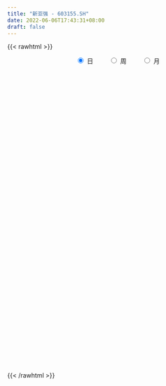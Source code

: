 ```yaml
---
title: "新亚强 - 603155.SH"
date: 2022-06-06T17:43:31+08:00
draft: false
---
```

{{< rawhtml >}}
    <div style="text-align: center">
        <label style="padding: 1rem;"><input style="margin-right: .5rem" type="radio" name="period" value="D" checked onclick="period_change(this)">日</label>
        <label style="padding: 1rem;"><input style="margin-right: .5rem" type="radio" name="period" value="W" onclick="period_change(this)">周</label>
        <label style="padding: 1rem;"><input style="margin-right: .5rem" type="radio" name="period" value="M" onclick="period_change(this)">月</label>
    </div>
    <div id="chart" style="height: 700px;"></div> 
    <script type="text/javascript">
        const D_v = [2414.57,8352.86,31659.0,10694.0,133018.47,114106.49,79923.7,61634.74,52717.98,38882.07,50393.34,85886.61,69525.18,61823.16,85232.0,49557.25,38184.19,37395.96,28034.02,25984.31,18025.62,13887.22,24517.05,77130.79,76367.23,40359.16,29489.84,36911.74,24663.88,22888.66,34812.54,33581.29,20631.08,43299.77,34887.18,43182.55,42219.74,54684.02,52081.02,62813.73,39204.67,32555.64,55816.48,50412.89,92476.45,65145.58,51454.07,39591.82,40598.92,44161.35,68801.12,50462.66,38496.68,38474.87,36263.2,27088.98,29792.45,18061.71,19647.12,27623.89,19698.21,13128.52,12598.98,27465.77,17713.25,16117.83,12436.55,15502.01,9098.97,24014.18,13268.0,12500.66,16452.62,13990.66,14350.7,13849.0,15924.44,9116.37,16024.1,12142.0,19321.45,11811.67,15769.85,13102.81,10718.2,18884.56,10010.57,9820.61,9720.39,15295.97,15094.24,13867.92,9808.91,18852.07,12024.7,11437.75,12092.07,35636.89,49380.89,26080.84,20647.04,15007.51,11797.5,17050.08,18762.84,17796.77,14814.87,8721.31,16662.2,12656.37,14098.57,15242.48,21306.94,12920.99,18774.4,14607.0,11294.61,25875.78,18686.18,14224.86,20780.02,8665.0,9684.06,15723.36,6510.0,3903.0,8221.0,5332.72,5250.0,4816.3,52265.0,31526.54,17788.7,14230.0,16488.83,6894.0,9428.6,10684.3,4785.0,6130.5,12559.0,14220.58,6157.67,19997.85,9918.87,8474.07,11103.81,7163.31,9566.19,5836.0,6640.5,12992.51,9505.0,7773.44,25866.27,22606.89,32978.96,15987.1,12529.57,13500.7,13685.7,21392.93,18469.73,31142.41,19575.92,31539.27,24807.04,26865.28,19617.57,10130.45,11868.92,14065.1,7289.5,20668.22,74382.1,55000.45,48942.96,24554.6,28585.27,29424.94,26892.22,22582.79,51660.07,47087.29,19297.48,10402.19,12717.86,19392.07,10035.0,13028.7,16957.02,26793.78,20415.16,12808.55,19722.9,16873.52,11971.2,21076.79,30362.55,32525.14,18318.7,19460.18,28136.96,45736.61,38641.79,23103.78,24791.98,28813.86,19940.0,19415.0,26526.94,20658.98,16626.88,11978.0,19375.2,28986.0,23708.9,19214.51,31867.78,29522.36,23352.94,31364.19,48097.69,34755.78,20349.97,21311.2,18289.13,19908.46,27226.16,26946.61,19299.86,29065.93,29885.52,26493.73,27004.55,27544.02,19777.29,28287.0,26610.69,39153.1,38216.32,23354.7,27940.4,50119.56,49403.5,28529.5,31058.38,24081.2,23692.28,16804.77,22447.29,25600.76,19813.7,48092.78,34105.93,30925.23,77827.83,71559.18,71357.74,125331.82,88292.46,30461.88,84198.58,66974.22,71685.0,53478.38,43881.29,56366.77,52014.95,34846.92,30462.19,46003.79,55020.01,66048.49,44531.4,42727.72,38928.72,32022.22,48712.39,33856.0,45829.0,43274.0,24608.7,34300.0,43897.0,26258.92,30771.57,21046.7,20997.7,48993.87,38004.87,25997.0,15200.4,21021.0,26449.4,24959.0,31643.04,20065.87,18206.21,13510.0,18885.87,30116.0,13589.87,15754.99,21031.98,17795.13,17656.21,12651.4,10612.0,9909.0,17447.87,10296.0,8582.99,10721.7,18545.0,11821.0,11157.0,7131.49,8630.0,12220.0,6982.07,4954.0,9434.0,11448.98,6845.87,7936.0,8662.0,11793.0,6665.87,28953.36,22261.55,10834.7,12630.52,8380.0,7707.99,18949.34,10080.19,7368.17,7231.0,5947.97,9108.87,8468.34,6454.01,16390.46,19760.97,11155.17,10254.15,8586.98,11946.68,12940.0,8371.98,6694.0,6139.0,5316.51,6134.0,8742.0,14031.0,13461.87,10162.0,9948.5,10670.4,7629.0,7663.0,7676.0,7903.57,8494.4,8359.0,6648.0,5500.0,4746.0,6568.0,8717.0,7061.97,5239.4,4128.0,4007.0,3527.5,2833.0,3784.0,15916.5,13559.34,8390.27,18575.47,26128.3,21327.0,16196.0,9876.0,11795.0,12353.0,7595.97,7317.0,6901.0,7425.0,9060.7,7517.0,9684.0,11874.0,17588.66,14605.0,13931.46,21464.46,34133.0,41540.54,21415.0,35484.27,23414.06,44624.52,28664.87,21006.0,13572.0,10911.87,17210.0,10364.0,11475.16,12904.83,15489.0,16939.1,10953.0,18681.02,17694.11,11800.79,11991.26,16691.11,20030.39]
const D_histogram = [0.0,0.2929230769,0.1388574184,-0.2557033958,-0.6323167813,-1.0766909246,-1.429935523,-1.6385529165,-1.625063793,-1.5344598978,-1.3221075523,-0.9847664264,-0.7236467588,-0.4629897844,-0.1329068528,0.0003285294,0.093819596,0.1017635382,0.0905395408,0.0734270626,0.104407639,0.1311229827,0.2396194889,0.5360927031,0.7166425396,0.8517263529,0.8452675784,0.7351029865,0.6680599508,0.6274838276,0.6507804518,0.5958967973,0.478213942,0.4947275802,0.4274337982,0.4537543357,0.499322306,0.3370855092,0.0663770311,0.0722958022,0.0603093108,0.1090668256,0.2033037981,0.4967797374,0.6044186159,0.7174699056,0.7823178074,0.7237018887,0.6529421833,0.6699659302,0.7319331239,0.5771989371,0.4127754232,0.2397465541,0.1368565904,-0.0612178482,-0.1667539409,-0.2562395967,-0.3463445576,-0.4594046188,-0.5301008432,-0.5482701863,-0.5613089142,-0.4594026419,-0.4499284302,-0.4870110164,-0.5240553323,-0.5579393089,-0.5070224555,-0.3451171964,-0.308333059,-0.237602507,-0.1493994448,-0.1062204982,-0.166673522,-0.2317344064,-0.300850053,-0.2660900293,-0.3078373131,-0.3442318556,-0.3892570301,-0.3611393848,-0.2833608641,-0.1963944333,-0.1773417533,-0.2014506719,-0.1736700949,-0.1622899097,-0.0829201223,-0.0874373878,-0.0745360892,0.0081268307,0.0848525924,0.1587469841,0.2566255473,0.2929834601,0.3009712435,0.519816062,0.7043644423,0.6659601213,0.524684795,0.3819396596,0.3169996545,0.31563351,0.2232784184,0.0737584908,-0.0911577445,-0.1203013382,-0.055523381,0.0189048482,0.0788443496,0.1927511376,0.292591593,0.3068772596,0.2801304145,0.230343356,0.13948211,0.2532360777,0.2908637923,0.3074977272,0.2953604537,0.2479222448,0.1177385072,-0.1005102627,-0.2563491225,-0.31071022,-0.2947182688,-0.2986146555,-0.2904792733,-0.2490399549,-0.0734592849,-0.0627926307,-0.0116790129,-0.0533768349,-0.1528540739,-0.2038492824,-0.2181281434,-0.1832593406,-0.1719645903,-0.1743693935,-0.2122789201,-0.1538228647,-0.1155380488,-0.013782244,0.0548064286,0.1193077911,0.130369041,0.1542831484,0.1827333886,0.1463867001,0.1265196282,0.1694270693,0.1769309614,0.1703824398,0.2456021686,0.3471480806,0.2255076595,0.1727811539,0.122860928,0.106392625,-0.0071887101,0.006850412,0.0337576264,0.1597784631,0.1865126639,0.2787392312,0.2757189621,0.2986835755,0.2626600932,0.1877628871,0.0696624874,-0.0911825995,-0.1974275028,-0.1555787062,0.0704269539,0.3079530248,0.4304182648,0.5697294367,0.7863027052,0.8690402785,0.9036939301,0.8437064275,0.4365273322,0.172233488,-0.0158439027,-0.1992235189,-0.3140701603,-0.496649882,-0.6037666149,-0.7216872829,-0.7485702748,-0.6450777907,-0.566569907,-0.518033252,-0.4296570476,-0.4788697196,-0.4147289554,-0.2608977381,-0.0512997871,0.1153725768,0.15998597,0.2504744379,0.5820203106,0.7466447267,0.9718129449,1.0492406812,1.0550588196,0.9303207974,0.7626328255,0.5482735244,0.2718911462,0.0604855369,-0.0794660442,-0.2181681433,-0.2621650027,-0.1666791642,-0.2940805124,-0.3387688461,-0.2863798475,-0.494326577,-0.310330797,-0.1538162294,-0.2323406414,-0.4203518163,-0.5053527371,-0.5425173187,-0.5260926217,-0.4572340188,-0.2840499225,-0.0532696406,0.0848480183,0.3871963884,0.4917606825,0.2743025029,0.1938039937,-0.003841932,-0.079472681,-0.0840535077,-0.0047411351,0.2985055655,0.3426269338,0.3035645192,0.2041473028,0.3843537404,0.1844972789,0.0194098296,-0.23078513,-0.4204884569,-0.4726673075,-0.4635538233,-0.5686070953,-0.6465174057,-0.5678402085,-0.3434312066,-0.2620232977,-0.414314897,-0.1808522923,0.3278778187,1.0174623888,1.6836556625,1.6084729648,1.8844750807,2.0338066553,2.1959408925,2.2555924036,1.775596446,0.8757287089,0.0131407207,-0.4764824493,-0.8695970373,-1.0902874825,-1.0210114162,-0.7974596745,-0.4590325359,-0.4705405712,-0.2325601676,-0.2700707461,-0.2696262387,-0.7279007029,-1.0012851473,-1.1351507704,-1.380009588,-1.4212703796,-1.3799335056,-1.5436711766,-1.4894393028,-1.301865592,-1.1786185468,-1.0292652829,-0.6412035282,-0.425539225,-0.4080379735,-0.294557987,-0.1804428542,-0.0076827983,0.1800323696,0.3496396732,0.4528987824,0.4053804288,0.3529931053,0.3269372886,0.3926729497,0.406939809,0.2430437097,0.0048724036,-0.2348319264,-0.4451654305,-0.5363426651,-0.5206677216,-0.5059398027,-0.3676181152,-0.2635425688,-0.2266302902,-0.2281276999,-0.315642423,-0.4804820009,-0.5047233857,-0.4518211163,-0.4135750888,-0.4793895743,-0.4118787455,-0.3163711277,-0.2248320277,-0.0602944311,0.040039214,0.0973328597,0.051672462,0.1620146962,0.1929514323,0.4464727647,0.6280016198,0.7055963518,0.6166448523,0.5841925573,0.5970952286,0.6848896585,0.6373247084,0.484261957,0.3702745012,0.3139899361,0.2239933482,0.2147149869,0.143707166,0.2403434963,0.4141061229,0.4870347551,0.4975730926,0.4953996674,0.4663746283,0.2505849338,0.1422648638,0.0907043233,0.0402014663,-0.0077208157,-0.0763847698,-0.2423440038,-0.1454127435,-0.2011632389,-0.2024500492,-0.1333333038,-0.0112829379,0.058438927,-0.0073432073,-0.1635259512,-0.3301575579,-0.5461811938,-0.7691064437,-0.8023144439,-0.7813267926,-0.8482196769,-1.0024069003,-0.9354596057,-0.8302042444,-0.6350023319,-0.4841066077,-0.3231156057,-0.1966852327,-0.0802272503,0.0400125812,0.3144962412,0.3508247614,0.3915315285,0.5340644626,0.7764033772,0.9934350467,0.9965301787,0.9013910861,0.6155110164,0.4240490935,0.1719252115,0.0662740027,-0.1636309066,-0.2075490896,-0.159560681,-0.2214067112,-0.408336742,-0.5710397021,-0.7068124007,-1.0448063953,-1.0274093657,-0.6677677564,-0.2960161297,0.000056827,0.0787363499,0.3129678735,0.370690012,0.5417377799,0.4685660871,0.2865716734,0.1786354968,0.0859925666,0.0860913743,0.1058269091,0.1570162461,0.2657222205,0.1999578031,0.16248573,-0.9207760487,-1.5150950858,-1.8155709619,-1.9087912587,-1.847554251,-1.629155165,-1.3321109561]
const D_fast = [0.0,0.3661538462,0.2468025422,-0.2116841209,-0.7463767018,-1.4599235762,-2.1706520553,-2.7889076779,-3.1816845027,-3.4746955819,-3.5928701246,-3.5017206052,-3.4215126274,-3.2766030991,-2.9797468807,-2.8464293662,-2.7294834005,-2.6960985738,-2.684687686,-2.6834433985,-2.6263609123,-2.566864823,-2.3984634445,-1.9679670546,-1.6082565832,-1.2602411816,-1.0553830615,-0.9817719069,-0.8817999549,-0.7655051212,-0.579513384,-0.4854228391,-0.4835522089,-0.3433566757,-0.3037920082,-0.1640328867,0.0063656601,-0.0715997594,-0.3257139798,-0.3017212581,-0.2986304218,-0.2226062006,-0.0775432786,0.3401275951,0.5988711276,0.8912898937,1.1517172473,1.2740268007,1.3665026411,1.5510178706,1.7959683454,1.7855338928,1.7243042347,1.6112120041,1.5425361881,1.3291572873,1.1819327094,1.0283871545,0.8516960542,0.6237848382,0.4205634031,0.2653265134,0.1119605569,0.0990161687,-0.0039917271,-0.1628270674,-0.3308852164,-0.5042540202,-0.5800927807,-0.5044668207,-0.544765948,-0.5334360228,-0.4825828218,-0.4659589997,-0.5680804041,-0.6910748901,-0.8354030499,-0.8671655335,-0.9858721456,-1.108324652,-1.2506640841,-1.3128312849,-1.3058929803,-1.2680251578,-1.2933079162,-1.3677795027,-1.3834164494,-1.4126087416,-1.3539689848,-1.3803455972,-1.386078321,-1.3013836934,-1.2034447836,-1.0898636459,-0.9278286959,-0.818224918,-0.7349943237,-0.3861954898,-0.0255559989,0.1025297105,0.0924255829,0.0451653624,0.0594752709,0.1370175039,0.1004820169,-0.030598288,-0.2183039594,-0.2775228877,-0.2266257758,-0.1474713345,-0.0678207457,0.0942738267,0.2672621803,0.3582671618,0.4015529204,0.4093517009,0.3533609824,0.5304239696,0.6407676322,0.7342759989,0.7959788389,0.8105211911,0.7097720803,0.4663957447,0.2464696043,0.1144309519,0.0567433358,-0.0218067148,-0.0862911508,-0.1071118212,0.0501040276,0.0450725241,0.0932663887,0.038224358,-0.0994663995,-0.2014239287,-0.2702348255,-0.2811808578,-0.3128772551,-0.3588744067,-0.4498536634,-0.4298533241,-0.4204530204,-0.3221427766,-0.2398524969,-0.1455241866,-0.1018706765,-0.0393857819,0.0347478054,0.034997792,0.0467606271,0.1320248355,0.1837614679,0.2198085564,0.3564288273,0.5447617595,0.4794982532,0.4699670361,0.4507620421,0.4608918954,0.3455133828,0.3612651079,0.3966117288,0.5625771814,0.6359395482,0.7978509233,0.8637603947,0.961395902,0.991037443,0.9630809587,0.8623961809,0.678755444,0.5231536651,0.5261077851,0.7697201836,1.0842345108,1.3143043169,1.596047848,2.0091967929,2.3091944358,2.5697715699,2.7207106742,2.422663412,2.2014279398,2.0093895733,1.7762040774,1.582839896,1.2760977038,1.0180393172,0.7196968284,0.5056712679,0.4478943043,0.3847597112,0.3037880531,0.2847499957,0.1158198938,0.0762784191,0.164885202,0.3616582062,0.5571737143,0.6417835999,0.7948906773,1.2719416276,1.6232272254,2.0913486798,2.4310865865,2.7006694298,2.8085116069,2.8314818414,2.7541909215,2.5457813298,2.3494971047,2.1896790126,1.9964348776,1.8868967675,1.940712815,1.7397913386,1.6104107935,1.5912048302,1.2596764564,1.3660895373,1.4841500475,1.3475404751,1.0544413461,0.8431022411,0.6703083298,0.5552098714,0.5097599695,0.6119315852,0.8293944569,0.9887241204,1.3878715876,1.6153760524,1.4664934985,1.4344459877,1.2358395791,1.1403406597,1.1147464561,1.192873545,1.5707466369,1.7005247387,1.7373534539,1.6889730632,1.9652679358,1.8115357941,1.6513008021,1.34340956,1.0485841189,0.8782384415,0.7714634698,0.524258424,0.2847187621,0.2214359073,0.3599871075,0.375889192,0.1200188685,0.3082684,0.8989679657,1.842918133,2.9300253224,3.2569608659,4.004081752,4.6618649903,5.3729844507,5.9965340627,5.9604372166,5.2795016567,4.4201988487,3.8114550664,3.2009412191,2.7076789032,2.5217021155,2.5458889386,2.7695579432,2.6404147651,2.8202551268,2.7152268617,2.6482648095,2.0080151696,1.4843094384,1.0666561226,0.476794908,0.0802165215,-0.2234299809,-0.773085446,-1.0912133979,-1.2291060851,-1.4005136766,-1.5084767334,-1.2807158608,-1.1714363639,-1.2559446057,-1.216104116,-1.1470996967,-0.9762603404,-0.7435370801,-0.4865198582,-0.2700360534,-0.2162092998,-0.180348347,-0.1246698416,0.0392340569,0.1552358685,0.0521006967,-0.1848525085,-0.4832648202,-0.8048896818,-1.0301525827,-1.1446445697,-1.2564016014,-1.2099844428,-1.1717945385,-1.1915398324,-1.2500691672,-1.4164944959,-1.7014545741,-1.8518768054,-1.911929815,-1.9770775598,-2.1627394388,-2.1981982964,-2.1817834606,-2.1464523674,-1.9969883786,-1.88664493,-1.8050180694,-1.8377603517,-1.6869144434,-1.6077398492,-1.2426003256,-0.9040710655,-0.6500772456,-0.5848675321,-0.4712716877,-0.3090952093,-0.0500783648,0.0616878622,0.0296906001,0.0082717696,0.0304846886,-0.0035135623,0.0408868231,0.0058057937,0.1625279981,0.4398171554,0.6345044763,0.769436087,0.8911125787,0.9786811967,0.8255377356,0.7527838816,0.7238994218,0.6834469315,0.6335944455,0.545834299,0.319289064,0.3798671384,0.2738258333,0.2219265107,0.2577099302,0.3769395616,0.4612711582,0.3936532221,0.1965889904,-0.0525820058,-0.4051509401,-0.8203528009,-1.0541394122,-1.228483459,-1.5074312625,-1.912220211,-2.0791378179,-2.1814335176,-2.1449821881,-2.1151131159,-2.0349010152,-1.9576419504,-1.8612407806,-1.7309978038,-1.3778900835,-1.253855373,-1.1152657237,-0.839216674,-0.4027769151,0.0626135161,0.3148411928,0.4450498717,0.3130475561,0.2275979065,0.0184553274,-0.0706273807,-0.3414400167,-0.437245472,-0.4291472336,-0.5463449416,-0.835359158,-1.1408220436,-1.4532978424,-2.0524934359,-2.2919487477,-2.0992490775,-1.8015014832,-1.5054143197,-1.4070507094,-1.0945772174,-0.9441825759,-0.6377003631,-0.593730534,-0.7040820294,-0.7673593318,-0.8385041204,-0.8168824691,-0.770690207,-0.6802468085,-0.505110279,-0.5208852456,-0.5177358862,-1.8311916771,-2.8042844856,-3.5586531022,-4.1290712137,-4.5297227687,-4.718612474,-4.754596004]
const D_slow = [0.0,0.0732307692,0.1079451238,0.0440192749,-0.1140599205,-0.3832326516,-0.7407165324,-1.1503547615,-1.5566207097,-1.9402356842,-2.2707625722,-2.5169541788,-2.6978658685,-2.8136133147,-2.8468400279,-2.8467578955,-2.8233029965,-2.797862112,-2.7752272268,-2.7568704611,-2.7307685514,-2.6979878057,-2.6380829335,-2.5040597577,-2.3248991228,-2.1119675346,-1.90065064,-1.7168748933,-1.5498599056,-1.3929889488,-1.2302938358,-1.0813196365,-0.961766151,-0.8380842559,-0.7312258064,-0.6177872224,-0.4929566459,-0.4086852686,-0.3920910109,-0.3740170603,-0.3589397326,-0.3316730262,-0.2808470767,-0.1566521423,-0.0055474884,0.1738199881,0.3693994399,0.5503249121,0.7135604579,0.8810519404,1.0640352214,1.2083349557,1.3115288115,1.37146545,1.4056795976,1.3903751356,1.3486866503,1.2846267512,1.1980406118,1.0831894571,0.9506642463,0.8135966997,0.6732694711,0.5584188106,0.4459367031,0.324183949,0.1931701159,0.0536852887,-0.0730703252,-0.1593496243,-0.236432889,-0.2958335158,-0.333183377,-0.3597385015,-0.4014068821,-0.4593404837,-0.5345529969,-0.6010755042,-0.6780348325,-0.7640927964,-0.8614070539,-0.9516919001,-1.0225321161,-1.0716307245,-1.1159661628,-1.1663288308,-1.2097463545,-1.2503188319,-1.2710488625,-1.2929082095,-1.3115422318,-1.3095105241,-1.288297376,-1.24861063,-1.1844542432,-1.1112083781,-1.0359655673,-0.9060115518,-0.7299204412,-0.5634304109,-0.4322592121,-0.3367742972,-0.2575243836,-0.1786160061,-0.1227964015,-0.1043567788,-0.1271462149,-0.1572215495,-0.1711023947,-0.1663761827,-0.1466650953,-0.0984773109,-0.0253294126,0.0513899023,0.1214225059,0.1790083449,0.2138788724,0.2771878918,0.3499038399,0.4267782717,0.5006183851,0.5625989463,0.5920335731,0.5669060074,0.5028187268,0.4251411718,0.3514616046,0.2768079407,0.2041881224,0.1419281337,0.1235633125,0.1078651548,0.1049454016,0.0916011929,0.0533876744,0.0024253538,-0.0521066821,-0.0979215172,-0.1409126648,-0.1845050132,-0.2375747432,-0.2760304594,-0.3049149716,-0.3083605326,-0.2946589255,-0.2648319777,-0.2322397174,-0.1936689303,-0.1479855832,-0.1113889082,-0.0797590011,-0.0374022338,0.0068305066,0.0494261165,0.1108266587,0.1976136788,0.2539905937,0.2971858822,0.3279011142,0.3544992704,0.3527020929,0.3544146959,0.3628541025,0.4027987183,0.4494268843,0.5191116921,0.5880414326,0.6627123265,0.7283773498,0.7753180716,0.7927336934,0.7699380435,0.7205811678,0.6816864913,0.6992932298,0.776281486,0.8838860522,1.0263184113,1.2228940876,1.4401541573,1.6660776398,1.8770042467,1.9861360797,2.0291944517,2.0252334761,1.9754275963,1.8969100563,1.7727475858,1.6218059321,1.4413841113,1.2542415426,1.092972095,0.9513296182,0.8218213052,0.7144070433,0.5946896134,0.4910073745,0.42578294,0.4129579932,0.4418011375,0.4817976299,0.5444162394,0.6899213171,0.8765824987,1.119535735,1.3818459053,1.6456106102,1.8781908095,2.0688490159,2.205917397,2.2738901836,2.2890115678,2.2691450568,2.2146030209,2.1490617702,2.1073919792,2.0338718511,1.9491796396,1.8775846777,1.7540030334,1.6764203342,1.6379662769,1.5798811165,1.4747931624,1.3484549782,1.2128256485,1.0813024931,0.9669939884,0.8959815077,0.8826640976,0.9038761021,1.0006751992,1.1236153699,1.1921909956,1.240641994,1.239681511,1.2198133408,1.1987999638,1.1976146801,1.2722410714,1.3578978049,1.4337889347,1.4848257604,1.5809141955,1.6270385152,1.6318909726,1.5741946901,1.4690725758,1.350905749,1.2350172931,1.0928655193,0.9312361679,0.7892761158,0.7034183141,0.6379124897,0.5343337654,0.4891206924,0.571090147,0.8254557442,1.2463696599,1.6484879011,2.1196066713,2.6280583351,3.1770435582,3.7409416591,4.1848407706,4.4037729478,4.407058128,4.2879375157,4.0705382564,3.7979663857,3.5427135317,3.3433486131,3.2285904791,3.1109553363,3.0528152944,2.9852976079,2.9178910482,2.7359158725,2.4855945856,2.201806893,1.856804496,1.5014869011,1.1565035247,0.7705857306,0.3982259049,0.0727595069,-0.2218951298,-0.4792114505,-0.6395123326,-0.7458971388,-0.8479066322,-0.921546129,-0.9666568425,-0.9685775421,-0.9235694497,-0.8361595314,-0.7229348358,-0.6215897286,-0.5333414523,-0.4516071301,-0.3534388927,-0.2517039405,-0.1909430131,-0.1897249121,-0.2484328938,-0.3597242514,-0.4938099176,-0.623976848,-0.7504617987,-0.8423663275,-0.9082519697,-0.9649095423,-1.0219414672,-1.100852073,-1.2209725732,-1.3471534196,-1.4601086987,-1.5635024709,-1.6833498645,-1.7863195509,-1.8654123328,-1.9216203397,-1.9366939475,-1.926684144,-1.9023509291,-1.8894328136,-1.8489291396,-1.8006912815,-1.6890730903,-1.5320726854,-1.3556735974,-1.2015123844,-1.055464245,-0.9061904379,-0.7349680233,-0.5756368462,-0.4545713569,-0.3620027316,-0.2835052476,-0.2275069105,-0.1738281638,-0.1379013723,-0.0778154982,0.0257110325,0.1474697213,0.2718629944,0.3957129113,0.5123065684,0.5749528018,0.6105190178,0.6331950986,0.6432454651,0.6413152612,0.6222190688,0.5616330678,0.5252798819,0.4749890722,0.4243765599,0.391043234,0.3882224995,0.4028322312,0.4009964294,0.3601149416,0.2775755521,0.1410302537,-0.0512463572,-0.2518249682,-0.4471566664,-0.6592115856,-0.9098133107,-1.1436782121,-1.3512292732,-1.5099798562,-1.6310065081,-1.7117854095,-1.7609567177,-1.7810135303,-1.771010385,-1.6923863247,-1.6046801344,-1.5067972522,-1.3732811366,-1.1791802923,-0.9308215306,-0.6816889859,-0.4563412144,-0.3024634603,-0.1964511869,-0.1534698841,-0.1369013834,-0.17780911,-0.2296963824,-0.2695865527,-0.3249382305,-0.427022416,-0.5697823415,-0.7464854417,-1.0076870405,-1.264539382,-1.4314813211,-1.5054853535,-1.5054711467,-1.4857870593,-1.4075450909,-1.3148725879,-1.1794381429,-1.0622966212,-0.9906537028,-0.9459948286,-0.924496687,-0.9029738434,-0.8765171161,-0.8372630546,-0.7708324995,-0.7208430487,-0.6802216162,-0.9104156284,-1.2891893998,-1.7430821403,-2.220279955,-2.6821685177,-3.089457309,-3.422485048]
const D_data = [['2020-09-01', 38.22, 45.86, 38.22, 45.86],['2020-09-02', 50.45, 50.45, 50.45, 50.45],['2020-09-03', 49.0, 45.41, 45.41, 49.0],['2020-09-04', 40.87, 40.87, 40.87, 40.87],['2020-09-07', 39.0, 38.64, 38.01, 42.33],['2020-09-08', 36.5, 34.84, 34.8, 36.97],['2020-09-09', 33.75, 32.73, 32.63, 33.75],['2020-09-10', 33.1, 31.65, 31.6, 33.25],['2020-09-11', 31.21, 32.4, 31.21, 32.76],['2020-09-14', 32.6, 32.13, 31.9, 32.62],['2020-09-15', 32.07, 33.03, 31.73, 33.3],['2020-09-16', 33.0, 34.82, 33.0, 35.69],['2020-09-17', 34.01, 34.43, 33.64, 35.56],['2020-09-18', 34.31, 34.97, 34.31, 36.09],['2020-09-21', 35.05, 36.8, 34.73, 36.88],['2020-09-22', 36.1, 35.13, 34.82, 36.45],['2020-09-23', 35.1, 34.88, 34.62, 35.95],['2020-09-24', 34.55, 33.76, 33.28, 34.8],['2020-09-25', 33.94, 33.19, 33.02, 34.2],['2020-09-28', 33.3, 32.71, 32.11, 33.4],['2020-09-29', 32.93, 33.03, 32.83, 33.47],['2020-09-30', 33.08, 32.84, 32.5, 33.33],['2020-10-09', 33.07, 34.0, 33.07, 34.15],['2020-10-12', 34.12, 37.4, 34.12, 37.4],['2020-10-13', 37.08, 37.4, 36.66, 38.49],['2020-10-14', 37.6, 38.0, 36.99, 38.3],['2020-10-15', 37.8, 36.97, 36.95, 38.75],['2020-10-16', 37.27, 35.73, 35.06, 37.5],['2020-10-19', 35.69, 36.12, 35.42, 36.8],['2020-10-20', 35.91, 36.47, 35.21, 36.58],['2020-10-21', 36.26, 37.55, 36.11, 37.77],['2020-10-22', 37.05, 36.82, 36.34, 38.06],['2020-10-23', 36.4, 35.85, 35.53, 36.99],['2020-10-26', 35.9, 37.52, 35.9, 38.49],['2020-10-27', 37.81, 36.59, 36.11, 37.98],['2020-10-28', 36.59, 37.91, 36.27, 38.68],['2020-10-29', 37.42, 38.65, 37.05, 39.08],['2020-10-30', 38.4, 36.0, 36.0, 38.6],['2020-11-02', 35.73, 33.57, 33.0, 36.22],['2020-11-03', 33.55, 36.32, 33.49, 36.93],['2020-11-04', 36.04, 36.08, 35.25, 36.8],['2020-11-05', 36.5, 36.96, 36.48, 37.38],['2020-11-06', 37.06, 38.0, 36.45, 38.36],['2020-11-09', 38.84, 41.8, 38.84, 41.8],['2020-11-10', 45.44, 40.99, 40.91, 45.5],['2020-11-11', 40.62, 42.2, 40.0, 43.34],['2020-11-12', 41.92, 42.72, 41.6, 43.49],['2020-11-13', 42.1, 41.86, 40.68, 42.47],['2020-11-16', 41.77, 42.0, 41.2, 43.49],['2020-11-17', 42.6, 43.6, 42.03, 43.98],['2020-11-18', 42.77, 45.08, 42.1, 46.98],['2020-11-19', 45.0, 42.8, 42.33, 45.92],['2020-11-20', 42.21, 42.39, 41.21, 43.86],['2020-11-23', 42.69, 41.82, 41.42, 43.23],['2020-11-24', 41.2, 42.3, 40.48, 42.93],['2020-11-25', 42.3, 40.52, 40.44, 42.49],['2020-11-26', 40.2, 40.96, 40.01, 41.49],['2020-11-27', 41.0, 40.65, 40.04, 41.48],['2020-11-30', 40.3, 40.09, 39.82, 40.88],['2020-12-01', 40.05, 39.09, 38.97, 40.38],['2020-12-02', 38.96, 38.87, 38.38, 39.45],['2020-12-03', 38.7, 38.98, 38.42, 39.2],['2020-12-04', 38.98, 38.62, 38.51, 39.16],['2020-12-07', 38.94, 39.98, 38.88, 41.2],['2020-12-08', 39.9, 38.83, 38.66, 39.9],['2020-12-09', 38.56, 37.85, 37.6, 39.38],['2020-12-10', 37.85, 37.28, 37.05, 38.0],['2020-12-11', 37.28, 36.71, 36.37, 37.97],['2020-12-14', 37.13, 37.39, 36.2, 37.57],['2020-12-15', 37.55, 39.0, 37.16, 39.06],['2020-12-16', 38.89, 37.68, 37.56, 38.95],['2020-12-17', 37.68, 38.14, 36.93, 38.58],['2020-12-18', 38.69, 38.59, 37.8, 39.14],['2020-12-21', 39.36, 38.23, 38.05, 39.36],['2020-12-22', 38.0, 36.72, 36.62, 38.22],['2020-12-23', 36.5, 36.1, 35.94, 36.98],['2020-12-24', 36.43, 35.4, 35.0, 36.43],['2020-12-25', 35.6, 36.3, 35.2, 36.3],['2020-12-28', 36.3, 35.0, 34.68, 36.46],['2020-12-29', 35.0, 34.49, 34.44, 35.98],['2020-12-30', 34.61, 33.75, 33.64, 34.61],['2020-12-31', 33.78, 34.19, 33.47, 34.6],['2021-01-04', 34.1, 34.7, 34.1, 35.39],['2021-01-05', 34.7, 34.92, 33.95, 35.0],['2021-01-06', 34.71, 34.05, 34.04, 35.48],['2021-01-07', 34.02, 33.18, 32.78, 34.69],['2021-01-08', 33.05, 33.52, 32.03, 33.99],['2021-01-11', 34.15, 33.11, 33.1, 34.19],['2021-01-12', 33.15, 33.93, 33.1, 33.96],['2021-01-13', 33.93, 32.83, 32.78, 34.0],['2021-01-14', 33.07, 32.82, 31.88, 33.43],['2021-01-15', 32.71, 33.74, 32.0, 34.27],['2021-01-18', 34.19, 33.95, 33.51, 34.24],['2021-01-19', 33.95, 34.24, 33.82, 35.4],['2021-01-20', 34.3, 35.0, 33.85, 35.0],['2021-01-21', 34.92, 34.65, 34.5, 34.99],['2021-01-22', 35.06, 34.5, 34.04, 35.38],['2021-01-25', 34.18, 37.95, 33.15, 37.95],['2021-01-26', 37.98, 38.99, 37.73, 39.69],['2021-01-27', 38.0, 37.05, 36.58, 38.39],['2021-01-28', 36.63, 35.68, 35.0, 36.63],['2021-01-29', 35.62, 35.2, 34.47, 36.65],['2021-02-01', 34.85, 35.85, 34.85, 36.22],['2021-02-02', 35.65, 36.69, 35.65, 37.5],['2021-02-03', 36.3, 35.49, 35.15, 36.81],['2021-02-04', 35.16, 34.22, 33.49, 36.36],['2021-02-05', 34.08, 33.15, 32.8, 34.65],['2021-02-08', 33.1, 34.22, 32.93, 34.33],['2021-02-09', 34.23, 35.4, 34.23, 36.49],['2021-02-10', 35.4, 35.86, 34.81, 36.48],['2021-02-18', 36.11, 36.06, 35.51, 37.21],['2021-02-19', 35.96, 37.3, 35.75, 37.33],['2021-02-22', 37.2, 37.89, 36.81, 38.55],['2021-02-23', 37.18, 37.37, 36.7, 38.18],['2021-02-24', 37.47, 37.07, 36.43, 38.68],['2021-02-25', 37.29, 36.8, 36.31, 37.7],['2021-02-26', 36.28, 36.08, 35.53, 36.75],['2021-03-01', 36.08, 38.9, 36.08, 39.18],['2021-03-02', 38.9, 38.62, 37.65, 39.26],['2021-03-03', 38.32, 38.8, 38.32, 39.25],['2021-03-04', 38.69, 38.76, 37.5, 39.59],['2021-03-05', 38.35, 38.45, 37.73, 38.99],['2021-03-08', 38.61, 37.16, 37.03, 38.98],['2021-03-09', 37.03, 35.2, 34.58, 37.14],['2021-03-10', 35.22, 34.9, 34.81, 35.99],['2021-03-11', 35.29, 35.44, 34.52, 35.78],['2021-03-12', 35.63, 36.03, 35.44, 36.53],['2021-03-15', 36.06, 35.62, 35.5, 36.19],['2021-03-16', 35.84, 35.58, 35.08, 36.19],['2021-03-17', 35.57, 35.94, 35.3, 36.2],['2021-03-18', 36.01, 38.1, 36.01, 39.53],['2021-03-19', 36.59, 36.5, 36.02, 37.23],['2021-03-22', 36.39, 37.16, 36.21, 37.4],['2021-03-23', 36.89, 36.01, 36.0, 37.31],['2021-03-24', 35.82, 34.83, 34.6, 35.93],['2021-03-25', 34.86, 34.89, 34.7, 35.52],['2021-03-26', 34.92, 35.0, 34.35, 35.26],['2021-03-29', 35.0, 35.5, 34.7, 35.98],['2021-03-30', 35.1, 35.17, 34.8, 35.48],['2021-03-31', 35.17, 34.86, 34.85, 35.58],['2021-04-01', 35.0, 34.12, 33.98, 35.18],['2021-04-02', 34.2, 35.2, 34.01, 35.8],['2021-04-06', 35.23, 35.06, 34.82, 35.47],['2021-04-07', 34.9, 36.14, 34.33, 37.39],['2021-04-08', 36.02, 36.16, 35.89, 36.81],['2021-04-09', 36.15, 36.5, 35.92, 37.16],['2021-04-12', 36.5, 36.1, 36.0, 37.36],['2021-04-13', 36.11, 36.44, 35.72, 36.79],['2021-04-14', 36.45, 36.75, 36.13, 36.99],['2021-04-15', 36.7, 36.03, 35.97, 36.75],['2021-04-16', 36.03, 36.18, 35.9, 36.58],['2021-04-19', 36.0, 37.14, 35.91, 37.49],['2021-04-20', 37.0, 36.97, 36.33, 37.39],['2021-04-21', 36.61, 36.94, 36.41, 37.23],['2021-04-22', 37.38, 38.33, 36.95, 39.02],['2021-04-23', 38.52, 39.4, 37.79, 39.49],['2021-04-26', 38.5, 36.81, 36.51, 38.8],['2021-04-27', 36.76, 37.4, 36.73, 38.5],['2021-04-28', 36.94, 37.32, 36.62, 37.69],['2021-04-29', 37.4, 37.7, 37.25, 38.32],['2021-04-30', 37.57, 36.22, 36.16, 37.7],['2021-05-06', 36.04, 37.6, 36.04, 38.0],['2021-05-07', 37.5, 37.94, 36.8, 38.36],['2021-05-10', 37.97, 39.73, 37.97, 40.27],['2021-05-11', 39.49, 39.1, 38.38, 40.23],['2021-05-12', 38.9, 40.5, 38.9, 40.53],['2021-05-13', 40.2, 39.85, 39.48, 40.39],['2021-05-14', 39.81, 40.55, 39.72, 41.0],['2021-05-17', 40.33, 40.1, 38.52, 40.98],['2021-05-18', 39.41, 39.6, 39.17, 40.3],['2021-05-19', 39.67, 38.75, 38.5, 39.67],['2021-05-20', 38.71, 37.56, 37.4, 39.06],['2021-05-21', 37.63, 37.51, 37.38, 38.05],['2021-05-24', 38.1, 39.15, 38.03, 40.4],['2021-05-25', 39.66, 42.25, 39.38, 43.07],['2021-05-26', 41.67, 43.91, 41.51, 44.6],['2021-05-27', 43.9, 43.86, 43.2, 45.88],['2021-05-28', 44.13, 45.32, 44.13, 45.35],['2021-05-31', 46.13, 47.96, 46.0, 48.83],['2021-06-01', 47.59, 47.95, 45.6, 48.01],['2021-06-02', 47.41, 48.6, 46.5, 48.89],['2021-06-03', 47.19, 48.3, 46.69, 48.32],['2021-06-04', 48.3, 43.47, 43.47, 48.33],['2021-06-07', 43.0, 43.97, 43.0, 45.66],['2021-06-08', 44.0, 44.05, 43.74, 45.2],['2021-06-09', 44.07, 43.3, 43.0, 44.4],['2021-06-10', 43.21, 43.42, 42.85, 43.99],['2021-06-11', 43.42, 41.7, 40.63, 43.75],['2021-06-15', 41.62, 41.66, 41.21, 42.48],['2021-06-16', 41.38, 40.6, 40.49, 42.35],['2021-06-17', 40.3, 40.95, 40.02, 41.3],['2021-06-18', 41.15, 42.4, 40.55, 43.43],['2021-06-21', 42.1, 42.24, 41.65, 43.28],['2021-06-22', 42.25, 41.9, 41.33, 42.8],['2021-06-23', 42.15, 42.5, 41.83, 43.9],['2021-06-24', 42.2, 40.61, 40.53, 42.3],['2021-06-25', 40.46, 41.79, 40.46, 42.1],['2021-06-28', 41.8, 43.3, 41.8, 43.69],['2021-06-29', 43.28, 44.92, 43.04, 46.59],['2021-06-30', 44.99, 45.49, 44.07, 46.4],['2021-07-01', 45.7, 44.71, 44.5, 46.9],['2021-07-02', 44.5, 45.89, 44.14, 45.99],['2021-07-05', 45.56, 50.48, 45.52, 50.48],['2021-07-06', 51.53, 50.38, 48.51, 52.73],['2021-07-07', 50.43, 53.03, 49.81, 54.88],['2021-07-08', 53.11, 52.99, 52.07, 54.13],['2021-07-09', 52.96, 53.38, 52.11, 54.39],['2021-07-12', 53.5, 52.47, 51.15, 53.65],['2021-07-13', 52.44, 52.1, 51.06, 53.3],['2021-07-14', 52.05, 51.31, 51.0, 54.0],['2021-07-15', 50.56, 49.85, 48.18, 51.5],['2021-07-16', 50.45, 49.8, 49.0, 51.34],['2021-07-19', 49.82, 50.06, 48.5, 50.48],['2021-07-20', 49.01, 49.52, 48.63, 50.26],['2021-07-21', 49.69, 50.33, 49.69, 51.7],['2021-07-22', 50.22, 52.35, 49.98, 54.2],['2021-07-23', 52.14, 49.58, 49.42, 52.94],['2021-07-26', 48.99, 50.18, 48.51, 52.2],['2021-07-27', 49.99, 51.44, 49.99, 53.87],['2021-07-28', 49.5, 47.7, 46.3, 50.18],['2021-07-29', 49.12, 52.47, 48.84, 52.47],['2021-07-30', 54.7, 53.1, 51.27, 54.8],['2021-08-02', 53.31, 50.44, 49.04, 54.8],['2021-08-03', 51.0, 48.3, 47.7, 51.9],['2021-08-04', 47.61, 48.68, 47.01, 49.24],['2021-08-05', 48.96, 48.71, 47.01, 49.4],['2021-08-06', 48.83, 49.06, 47.68, 49.88],['2021-08-09', 49.46, 49.7, 48.08, 50.19],['2021-08-10', 49.34, 51.5, 49.01, 52.0],['2021-08-11', 51.43, 53.31, 50.7, 53.37],['2021-08-12', 53.56, 53.29, 52.01, 53.82],['2021-08-13', 53.4, 56.87, 52.4, 56.88],['2021-08-16', 57.0, 56.0, 54.11, 57.84],['2021-08-17', 55.3, 52.13, 52.06, 56.49],['2021-08-18', 52.01, 53.4, 51.41, 55.2],['2021-08-19', 52.88, 51.43, 49.37, 52.88],['2021-08-20', 51.3, 52.36, 50.0, 52.55],['2021-08-23', 52.15, 53.14, 52.15, 55.2],['2021-08-24', 52.88, 54.53, 52.4, 55.95],['2021-08-25', 54.29, 58.67, 53.26, 59.39],['2021-08-26', 58.35, 56.81, 56.03, 58.45],['2021-08-27', 54.77, 56.24, 54.5, 56.8],['2021-08-30', 56.24, 55.52, 55.32, 58.27],['2021-08-31', 56.47, 59.7, 56.0, 60.47],['2021-09-01', 59.7, 55.34, 53.91, 60.88],['2021-09-02', 54.62, 55.1, 53.61, 56.55],['2021-09-03', 55.1, 53.05, 51.8, 56.34],['2021-09-06', 52.63, 52.57, 50.6, 52.8],['2021-09-07', 52.2, 53.48, 51.9, 53.8],['2021-09-08', 53.6, 53.94, 53.05, 55.08],['2021-09-09', 53.13, 52.0, 51.8, 54.33],['2021-09-10', 52.54, 51.5, 50.19, 52.69],['2021-09-13', 51.05, 53.1, 50.61, 53.39],['2021-09-14', 52.36, 55.49, 51.46, 57.58],['2021-09-15', 55.01, 54.38, 53.0, 55.4],['2021-09-16', 54.0, 51.07, 50.89, 55.2],['2021-09-17', 51.18, 55.96, 51.18, 56.18],['2021-09-22', 55.19, 61.56, 51.5, 61.56],['2021-09-23', 66.9, 67.72, 65.02, 67.72],['2021-09-24', 70.0, 72.34, 66.0, 74.49],['2021-09-27', 70.33, 66.18, 65.11, 72.48],['2021-09-28', 67.79, 72.8, 67.31, 72.8],['2021-09-29', 73.02, 74.28, 69.0, 78.99],['2021-09-30', 72.33, 77.4, 67.3, 79.49],['2021-10-08', 81.73, 79.0, 74.9, 83.6],['2021-10-11', 76.66, 73.28, 71.1, 78.38],['2021-10-12', 73.6, 65.95, 65.95, 74.78],['2021-10-13', 63.5, 62.62, 61.66, 64.88],['2021-10-14', 62.0, 64.06, 60.06, 65.0],['2021-10-15', 64.53, 62.93, 60.98, 64.9],['2021-10-18', 62.72, 63.2, 61.52, 64.18],['2021-10-19', 64.32, 66.1, 61.0, 66.1],['2021-10-20', 64.58, 68.59, 63.2, 69.5],['2021-10-21', 67.0, 71.52, 67.0, 75.45],['2021-10-22', 71.05, 68.1, 67.73, 73.08],['2021-10-25', 67.0, 72.0, 66.71, 72.88],['2021-10-26', 72.02, 69.32, 67.88, 72.7],['2021-10-27', 68.85, 69.9, 68.01, 71.7],['2021-10-28', 69.64, 62.91, 62.91, 69.64],['2021-10-29', 64.35, 62.92, 61.6, 65.5],['2021-11-01', 62.77, 63.04, 60.21, 64.5],['2021-11-02', 63.33, 59.9, 58.5, 64.18],['2021-11-03', 59.83, 60.79, 58.44, 60.9],['2021-11-04', 60.71, 60.89, 58.8, 62.19],['2021-11-05', 60.9, 56.95, 56.85, 60.9],['2021-11-08', 56.8, 58.25, 56.01, 58.79],['2021-11-09', 58.2, 59.49, 57.23, 59.98],['2021-11-10', 58.97, 58.52, 57.24, 58.97],['2021-11-11', 58.62, 58.65, 58.19, 59.79],['2021-11-12', 59.06, 62.35, 58.81, 64.52],['2021-11-15', 62.07, 61.3, 59.12, 63.89],['2021-11-16', 61.01, 59.0, 58.53, 61.49],['2021-11-17', 58.85, 60.15, 58.52, 60.17],['2021-11-18', 59.66, 60.45, 59.37, 61.78],['2021-11-19', 60.24, 61.75, 59.03, 62.66],['2021-11-22', 61.4, 62.85, 60.88, 62.86],['2021-11-23', 62.69, 63.68, 62.27, 65.74],['2021-11-24', 63.45, 63.8, 63.1, 64.6],['2021-11-25', 63.71, 62.31, 61.71, 63.71],['2021-11-26', 62.05, 62.2, 61.44, 63.36],['2021-11-29', 60.75, 62.52, 60.3, 63.86],['2021-11-30', 62.37, 64.01, 62.37, 65.2],['2021-12-01', 63.67, 63.86, 63.13, 64.47],['2021-12-02', 63.85, 61.45, 61.28, 63.97],['2021-12-03', 61.45, 59.5, 59.5, 62.0],['2021-12-06', 59.29, 58.06, 57.95, 59.55],['2021-12-07', 58.08, 56.89, 56.07, 58.99],['2021-12-08', 57.07, 57.11, 56.5, 57.6],['2021-12-09', 57.28, 57.74, 56.75, 57.8],['2021-12-10', 57.75, 57.3, 56.86, 57.75],['2021-12-13', 57.35, 58.8, 56.7, 58.87],['2021-12-14', 58.7, 58.65, 57.8, 59.23],['2021-12-15', 58.45, 57.86, 57.86, 59.05],['2021-12-16', 57.96, 57.15, 56.86, 58.29],['2021-12-17', 57.28, 55.46, 54.6, 57.55],['2021-12-20', 53.24, 53.32, 53.24, 55.39],['2021-12-21', 53.49, 53.99, 52.52, 54.42],['2021-12-22', 53.99, 54.45, 53.68, 54.67],['2021-12-23', 54.03, 53.95, 53.55, 54.88],['2021-12-24', 53.94, 51.98, 51.76, 54.34],['2021-12-27', 52.31, 53.05, 51.75, 53.25],['2021-12-28', 53.07, 53.29, 52.66, 53.66],['2021-12-29', 53.26, 53.26, 52.72, 53.94],['2021-12-30', 53.91, 54.48, 53.45, 55.3],['2021-12-31', 54.35, 54.11, 53.91, 54.77],['2022-01-04', 54.0, 53.78, 52.8, 54.19],['2022-01-05', 53.07, 52.31, 51.98, 53.54],['2022-01-06', 52.47, 54.26, 52.0, 54.45],['2022-01-07', 53.79, 53.53, 53.28, 54.55],['2022-01-10', 55.66, 57.1, 54.71, 57.97],['2022-01-11', 57.11, 57.58, 56.88, 58.48],['2022-01-12', 57.81, 57.31, 57.03, 58.2],['2022-01-13', 57.12, 55.54, 55.2, 57.2],['2022-01-14', 55.52, 56.24, 55.32, 57.09],['2022-01-17', 56.9, 57.09, 55.56, 57.15],['2022-01-18', 57.09, 58.7, 56.58, 58.86],['2022-01-19', 58.8, 57.55, 57.08, 58.88],['2022-01-20', 57.45, 56.06, 55.62, 57.99],['2022-01-21', 56.07, 56.11, 55.62, 57.37],['2022-01-24', 55.98, 56.6, 54.01, 56.62],['2022-01-25', 56.48, 55.96, 54.69, 57.46],['2022-01-26', 56.08, 56.85, 55.51, 57.8],['2022-01-27', 56.7, 55.98, 55.7, 57.2],['2022-01-28', 55.98, 58.29, 54.7, 58.39],['2022-02-07', 58.5, 60.25, 58.5, 61.45],['2022-02-08', 60.57, 60.03, 58.73, 60.57],['2022-02-09', 60.38, 59.9, 59.15, 60.38],['2022-02-10', 59.87, 60.21, 59.32, 60.6],['2022-02-11', 60.46, 60.24, 59.18, 61.3],['2022-02-14', 59.5, 57.6, 57.0, 60.52],['2022-02-15', 57.95, 58.31, 57.38, 59.2],['2022-02-16', 58.45, 58.77, 57.91, 59.49],['2022-02-17', 58.75, 58.65, 58.26, 59.18],['2022-02-18', 58.1, 58.52, 57.71, 58.6],['2022-02-21', 58.52, 58.0, 57.65, 58.79],['2022-02-22', 57.94, 56.1, 55.57, 57.94],['2022-02-23', 56.41, 59.13, 56.21, 59.28],['2022-02-24', 59.13, 57.26, 56.22, 60.15],['2022-02-25', 58.0, 57.69, 57.16, 58.92],['2022-02-28', 57.8, 58.68, 56.19, 59.49],['2022-03-01', 58.26, 59.86, 58.1, 59.99],['2022-03-02', 59.69, 59.8, 58.7, 60.19],['2022-03-03', 59.52, 58.19, 58.0, 60.27],['2022-03-04', 57.96, 56.44, 56.1, 58.75],['2022-03-07', 56.6, 55.28, 54.85, 56.79],['2022-03-08', 55.26, 53.3, 53.16, 55.93],['2022-03-09', 53.0, 51.5, 49.62, 53.52],['2022-03-10', 52.45, 52.53, 51.8, 53.1],['2022-03-11', 51.98, 52.49, 50.59, 52.59],['2022-03-14', 51.5, 50.53, 50.46, 52.4],['2022-03-15', 49.88, 47.98, 47.98, 50.49],['2022-03-16', 49.3, 49.59, 46.06, 49.59],['2022-03-17', 50.2, 49.65, 49.03, 50.89],['2022-03-18', 49.23, 50.8, 49.11, 50.99],['2022-03-21', 50.9, 50.51, 50.03, 51.26],['2022-03-22', 50.51, 50.92, 50.03, 51.58],['2022-03-23', 50.8, 50.81, 50.63, 51.58],['2022-03-24', 50.4, 50.98, 50.39, 51.2],['2022-03-25', 50.97, 51.4, 50.55, 52.3],['2022-03-28', 50.9, 54.3, 50.36, 56.54],['2022-03-29', 54.26, 52.19, 51.4, 54.69],['2022-03-30', 52.57, 52.53, 51.51, 52.78],['2022-03-31', 54.06, 54.47, 53.88, 56.5],['2022-04-01', 53.54, 57.11, 53.54, 58.9],['2022-04-06', 56.77, 58.6, 56.66, 59.39],['2022-04-07', 58.6, 57.2, 56.85, 58.86],['2022-04-08', 57.09, 56.4, 56.11, 57.94],['2022-04-11', 56.15, 53.53, 53.2, 56.82],['2022-04-12', 53.97, 53.8, 51.74, 54.33],['2022-04-13', 53.2, 52.05, 51.84, 53.7],['2022-04-14', 52.02, 52.99, 51.38, 52.99],['2022-04-15', 52.48, 50.46, 50.45, 52.59],['2022-04-18', 51.19, 51.87, 49.1, 52.1],['2022-04-19', 51.8, 52.85, 51.8, 53.59],['2022-04-20', 52.84, 51.24, 50.64, 53.22],['2022-04-21', 51.03, 48.69, 48.17, 51.03],['2022-04-22', 50.79, 47.58, 47.21, 50.79],['2022-04-25', 46.15, 46.5, 42.82, 48.19],['2022-04-26', 44.18, 41.85, 41.85, 45.01],['2022-04-27', 41.6, 44.44, 40.08, 44.5],['2022-04-28', 45.76, 48.88, 45.2, 48.88],['2022-04-29', 51.0, 50.42, 47.18, 52.83],['2022-05-05', 52.5, 50.95, 49.71, 53.99],['2022-05-06', 49.1, 49.06, 48.78, 50.58],['2022-05-09', 50.57, 51.81, 50.04, 53.2],['2022-05-10', 50.98, 50.47, 49.33, 51.0],['2022-05-11', 52.45, 52.7, 51.1, 55.4],['2022-05-12', 51.55, 50.15, 49.66, 52.08],['2022-05-13', 50.59, 48.25, 47.8, 50.6],['2022-05-16', 48.43, 48.44, 48.23, 49.9],['2022-05-17', 48.56, 48.06, 47.21, 48.84],['2022-05-18', 48.85, 48.91, 48.5, 49.97],['2022-05-19', 47.95, 49.16, 47.78, 49.28],['2022-05-20', 49.44, 49.73, 48.92, 49.82],['2022-05-23', 50.05, 50.94, 49.36, 51.2],['2022-05-24', 50.97, 48.95, 48.6, 51.22],['2022-05-25', 48.4, 49.07, 47.73, 50.66],['2022-05-26', 32.99, 32.5, 32.03, 33.17],['2022-05-27', 32.16, 32.94, 32.1, 33.85],['2022-05-30', 32.65, 32.64, 31.62, 32.84],['2022-05-31', 32.59, 32.39, 31.91, 32.81],['2022-06-01', 32.5, 32.38, 32.0, 32.8],['2022-06-02', 32.41, 33.3, 32.15, 33.55],['2022-06-06', 33.81, 34.03, 33.22, 34.18]]
const W_v = [53120.43,441401.38,306510.36,238403.42,57897.15,24517.05,260258.76,136577.45,218273.26,242471.54,299080.81,242520.73,149681.21,92696.72,89235.41,75334.43,67231.17,59299.22,68485.99,63799.13,64215.5,146753.17,80222.06,38039.88,29341.05,78903.94,88231.84,44041.42,99190.56,64830.13,48379.38,44548.46,40309.81,78744.11,88682.03,39862.66,133929.92,62971.54,223548.33,159145.29,108896.89,66814.5,81791.33,121743.36,160411.12,115354.78,100674.98,135321.78,142803.77,122447.02,130705.11,155621.81,187051.34,112626.3,210765.47,268248.74,269927.14,71685.0,240588.31,242065.88,196247.05,191908.7,148068.76,126672.67,108384.12,99378.71,68623.74,65593.56,50959.49,39664.92,35056.87,83060.13,51336.69,46369.65,61703.95,39461.49,52530.87,43586.9,36904.97,32332.37,18279.5,82569.88,47399.0,45961.97,45560.7,101722.58,62955.54,153193.72,63533.03,74966.95,58177.27,20030.39]
const W_histogram = [0.0,-0.5405356125,-0.6857537065,-0.8516257323,-0.92854767,-0.8472040204,-0.6326197176,-0.4470761889,-0.2865278461,-0.0313464781,0.3885443075,0.6762620046,0.7196460987,0.5874650165,0.3584914017,0.3219051496,0.1409681358,-0.109794237,-0.2990287349,-0.3822995,-0.3594561828,-0.2743098855,-0.3294501647,-0.1651058442,0.0475198468,0.1093978824,0.3024025324,0.261101335,0.2589447944,0.1551254305,0.1011646273,0.1512517741,0.1601991604,0.3684413088,0.2814083547,0.3259302643,0.5066291615,0.4014841107,0.8141960772,0.9115213963,0.8090943923,0.7426214346,0.6168746749,0.7597433117,1.2780957368,1.2952466581,1.2088303285,1.297953033,1.007008408,1.2470408823,1.0182207402,1.0406374596,0.7657867486,0.4219382854,0.4354509494,1.4319563604,2.2666644486,2.7302290285,1.8029863624,1.4039980607,0.6933121705,-0.2274805539,-0.5055693837,-0.7479996755,-0.8866579006,-1.1520098795,-1.4483263644,-1.7222420141,-2.0684937741,-2.0792017075,-2.047242891,-1.7755905217,-1.5451385785,-1.201650449,-0.8172589014,-0.6597284517,-0.5943467743,-0.6155983599,-0.8609405724,-1.0876870262,-1.1422700862,-0.7573714053,-0.5251743074,-0.7334291622,-1.0098800197,-0.9472440419,-0.9412337136,-0.9337853396,-0.7775553467,-1.7004382638,-2.1529606223,-2.258428557]
const W_fast = [0.0,-0.6756695157,-0.9923260363,-1.3711044951,-1.6801633503,-1.8106207058,-1.7541913325,-1.6804168509,-1.5915004697,-1.3441557212,-0.8271288587,-0.3703456604,-0.1470500417,-0.1323648698,-0.2717156341,-0.2278255989,-0.3735205787,-0.6517315107,-0.9157231924,-1.0945688325,-1.161589561,-1.1450207351,-1.2825235554,-1.159455696,-0.9349500433,-0.8457225371,-0.577117254,-0.5531431177,-0.4905634597,-0.555601466,-0.5842711123,-0.496371022,-0.4473738455,-0.14702137,-0.1637022354,-0.0376977598,0.2696584278,0.2648844047,0.8811453905,1.2063510587,1.3061976527,1.4253800538,1.4538519628,1.7866564275,2.6245327868,2.9654953727,3.1812866252,3.594897588,3.5557050649,4.1074977598,4.1332328027,4.415808887,4.3324048631,4.0940409714,4.2164163727,5.5709108738,6.9722850741,8.1184069111,7.6419108357,7.5939220492,7.0565642016,6.0789013386,5.674420163,5.2449899523,4.8846672521,4.3313128032,3.6729147273,2.968438574,2.1050633705,1.5745550102,1.0947031039,0.9224578428,0.7666251415,0.8097006587,0.989777481,0.9823758177,0.8991708016,0.724019626,0.2634422704,-0.23522594,-0.5753765215,-0.379820692,-0.2789171709,-0.6705293163,-1.1994501787,-1.3736252113,-1.6029233114,-1.8289212723,-1.867080116,-3.2150725991,-4.2058351133,-4.8759101871]
const W_slow = [0.0,-0.1351339031,-0.3065723298,-0.5194787628,-0.7516156803,-0.9634166854,-1.1215716148,-1.2333406621,-1.3049726236,-1.3128092431,-1.2156731662,-1.0466076651,-0.8666961404,-0.7198298863,-0.6302070358,-0.5497307485,-0.5144887145,-0.5419372738,-0.6166944575,-0.7122693325,-0.8021333782,-0.8707108496,-0.9530733907,-0.9943498518,-0.9824698901,-0.9551204195,-0.8795197864,-0.8142444527,-0.7495082541,-0.7107268964,-0.6854357396,-0.6476227961,-0.607573006,-0.5154626788,-0.4451105901,-0.363628024,-0.2369707337,-0.136599706,0.0669493133,0.2948296624,0.4971032605,0.6827586191,0.8369772878,1.0269131158,1.34643705,1.6702487145,1.9724562966,2.2969445549,2.5486966569,2.8604568775,3.1150120625,3.3751714274,3.5666181146,3.6721026859,3.7809654233,4.1389545134,4.7056206255,5.3881778827,5.8389244733,6.1899239885,6.3632520311,6.3063818926,6.1799895467,5.9929896278,5.7713251526,5.4833226828,5.1212410917,4.6906805881,4.1735571446,3.6537567177,3.141945995,2.6980483646,2.3117637199,2.0113511077,1.8070363824,1.6421042694,1.4935175759,1.3396179859,1.1243828428,0.8524610862,0.5668935647,0.3775507133,0.2462571365,0.0628998459,-0.189570159,-0.4263811695,-0.6616895978,-0.8951359327,-1.0895247694,-1.5146343353,-2.0528744909,-2.6174816302]
const W_data = [['2020-09-04', 38.22, 40.87, 38.22, 50.45],['2020-09-11', 39.0, 32.4, 31.21, 42.33],['2020-09-18', 32.6, 34.97, 31.73, 36.09],['2020-09-25', 35.05, 33.19, 33.02, 36.88],['2020-09-30', 33.3, 32.84, 32.11, 33.47],['2020-10-09', 33.07, 34.0, 33.07, 34.15],['2020-10-16', 34.12, 35.73, 34.12, 38.75],['2020-10-23', 35.69, 35.85, 35.21, 38.06],['2020-10-30', 35.9, 36.0, 35.9, 39.08],['2020-11-06', 35.73, 38.0, 33.0, 38.36],['2020-11-13', 38.84, 41.86, 38.84, 45.5],['2020-11-20', 41.77, 42.39, 41.2, 46.98],['2020-11-27', 42.69, 40.65, 40.01, 43.23],['2020-12-04', 40.3, 38.62, 38.38, 40.88],['2020-12-11', 38.94, 36.71, 36.37, 41.2],['2020-12-18', 37.13, 38.59, 36.2, 39.14],['2020-12-25', 39.36, 36.3, 35.0, 39.36],['2020-12-31', 36.3, 34.19, 33.47, 36.46],['2021-01-08', 34.1, 33.52, 32.03, 35.48],['2021-01-15', 34.15, 33.74, 31.88, 34.27],['2021-01-22', 34.19, 34.5, 33.51, 35.4],['2021-01-29', 34.18, 35.2, 33.15, 39.69],['2021-02-05', 34.85, 33.15, 32.8, 37.5],['2021-02-10', 33.1, 35.86, 32.93, 36.49],['2021-02-19', 36.11, 37.3, 35.51, 37.33],['2021-02-26', 37.2, 36.08, 35.53, 38.68],['2021-03-05', 36.08, 38.45, 36.08, 39.59],['2021-03-12', 38.61, 36.03, 34.52, 38.98],['2021-03-19', 36.06, 36.5, 35.08, 39.53],['2021-03-26', 36.39, 35.0, 34.35, 37.4],['2021-04-02', 35.0, 35.2, 33.98, 35.98],['2021-04-09', 35.23, 36.5, 34.33, 37.39],['2021-04-16', 36.5, 36.18, 35.72, 37.36],['2021-04-23', 36.0, 39.4, 35.91, 39.49],['2021-04-30', 38.5, 36.22, 36.16, 38.8],['2021-05-07', 36.04, 37.94, 36.04, 38.36],['2021-05-14', 37.97, 40.55, 37.97, 41.0],['2021-05-21', 40.33, 37.51, 37.38, 40.98],['2021-05-28', 38.1, 45.32, 38.03, 45.88],['2021-06-04', 46.13, 43.47, 43.47, 48.89],['2021-06-11', 43.0, 41.7, 40.63, 45.66],['2021-06-18', 41.62, 42.4, 40.02, 43.43],['2021-06-25', 42.1, 41.79, 40.46, 43.9],['2021-07-02', 41.8, 45.89, 41.8, 46.9],['2021-07-09', 45.56, 53.38, 45.52, 54.88],['2021-07-16', 53.5, 49.8, 48.18, 54.0],['2021-07-23', 49.82, 49.58, 48.5, 54.2],['2021-07-30', 48.99, 53.1, 46.3, 54.8],['2021-08-06', 53.31, 49.06, 47.01, 54.8],['2021-08-13', 49.46, 56.87, 48.08, 56.88],['2021-08-20', 57.0, 52.36, 49.37, 57.84],['2021-08-27', 52.15, 56.24, 52.15, 59.39],['2021-09-03', 56.24, 53.05, 51.8, 60.88],['2021-09-10', 52.63, 51.5, 50.19, 55.08],['2021-09-17', 51.05, 55.96, 50.61, 57.58],['2021-09-24', 55.19, 72.34, 51.5, 74.49],['2021-09-30', 70.33, 77.4, 65.11, 79.49],['2021-10-08', 81.73, 79.0, 74.9, 83.6],['2021-10-15', 76.66, 62.93, 60.06, 78.38],['2021-10-22', 62.72, 68.1, 61.0, 75.45],['2021-10-29', 67.0, 62.92, 61.6, 72.88],['2021-11-05', 62.77, 56.95, 56.85, 64.5],['2021-11-12', 56.8, 62.35, 56.01, 64.52],['2021-11-19', 62.07, 61.75, 58.52, 63.89],['2021-11-26', 61.4, 62.2, 60.88, 65.74],['2021-12-03', 60.75, 59.5, 59.5, 65.2],['2021-12-10', 59.29, 57.3, 56.07, 59.55],['2021-12-17', 57.35, 55.46, 54.6, 59.23],['2021-12-24', 53.24, 51.98, 51.76, 55.39],['2021-12-31', 52.31, 54.11, 51.75, 55.3],['2022-01-07', 54.0, 53.53, 51.98, 54.55],['2022-01-14', 55.66, 56.24, 54.71, 58.48],['2022-01-21', 56.9, 56.11, 55.56, 58.88],['2022-01-28', 55.98, 58.29, 54.01, 58.39],['2022-02-11', 58.5, 60.24, 58.5, 61.45],['2022-02-18', 59.5, 58.52, 57.0, 60.52],['2022-02-25', 58.52, 57.69, 55.57, 60.15],['2022-03-04', 57.8, 56.44, 56.1, 60.27],['2022-03-11', 56.6, 52.49, 49.62, 56.79],['2022-03-18', 51.5, 50.8, 46.06, 52.4],['2022-03-25', 50.9, 51.4, 50.03, 52.3],['2022-04-01', 50.9, 57.11, 50.36, 58.9],['2022-04-08', 56.77, 56.4, 56.11, 59.39],['2022-04-15', 56.15, 50.46, 50.45, 56.82],['2022-04-22', 51.19, 47.58, 47.21, 53.59],['2022-04-29', 46.15, 50.42, 40.08, 52.83],['2022-05-06', 52.5, 49.06, 48.78, 53.99],['2022-05-13', 50.57, 48.25, 47.8, 55.4],['2022-05-20', 48.43, 49.73, 47.21, 49.97],['2022-05-27', 50.05, 32.94, 32.03, 51.22],['2022-06-02', 32.65, 33.3, 31.62, 33.55],['2022-06-10', 33.81, 34.03, 33.22, 34.18]]
const M_v = [1097332.7400000002,639626.52,953401.4099999999,364149.83,343253.79,226506.93,317893.75,279063.99,488897.7200000001,472027.22,549541.54,629637.6699999999,970559.03,750586.2399999999,624036.12,275218.55,215823.34,163644.81,177596.82,266772.55,384144.14,48712.76]
const M_histogram = [0.0,0.2016638177,0.5780458535,0.4053513705,0.3376154721,0.3301506187,0.2260842346,0.2310594952,0.966019854,1.2109421362,1.776400884,2.4446187794,3.8450193191,3.5685104467,3.2409499624,2.1898196728,1.6338334984,1.171746994,0.4965064196,-0.267858582,-1.9395762077,-2.8326565458]
const M_fast = [0.0,0.2520797721,0.7729732713,0.7016166309,0.7182846006,0.7933574019,0.7458120764,0.8085522108,1.7850175331,2.3326753493,3.3422343182,4.6216069084,6.9832622778,7.5988810171,8.0815580234,7.5778826521,7.4303548523,7.2612050963,6.7100911268,5.8787614798,3.7221498021,2.1209053276]
const M_slow = [0.0,0.0504159544,0.1949274178,0.2962652604,0.3806691284,0.4632067831,0.5197278418,0.5774927156,0.8189976791,1.1217332131,1.5658334341,2.176988129,3.1382429587,4.0303705704,4.840608061,5.3880629792,5.7965213538,6.0894581023,6.2135847072,6.1466200617,5.6617260098,4.9535618734]
const M_data = [['2020-09-30', 38.22, 32.84, 31.21, 50.45],['2020-10-30', 33.07, 36.0, 33.07, 39.08],['2020-11-30', 35.73, 40.09, 33.0, 46.98],['2020-12-31', 40.05, 34.19, 33.47, 41.2],['2021-01-29', 34.1, 35.2, 31.88, 39.69],['2021-02-26', 34.85, 36.08, 32.8, 38.68],['2021-03-31', 36.08, 34.86, 34.35, 39.59],['2021-04-30', 35.0, 36.22, 33.98, 39.49],['2021-05-31', 36.04, 47.96, 36.04, 48.83],['2021-06-30', 47.59, 45.49, 40.02, 48.89],['2021-07-30', 45.7, 53.1, 44.14, 54.88],['2021-08-31', 53.31, 59.7, 47.01, 60.47],['2021-09-30', 59.7, 77.4, 50.19, 79.49],['2021-10-29', 81.73, 62.92, 60.06, 83.6],['2021-11-30', 62.77, 64.01, 56.01, 65.74],['2021-12-31', 63.67, 54.11, 51.75, 64.47],['2022-01-28', 54.0, 58.29, 51.98, 58.88],['2022-02-28', 58.5, 58.68, 55.57, 61.45],['2022-03-31', 58.26, 54.47, 46.06, 60.27],['2022-04-29', 53.54, 50.42, 40.08, 59.39],['2022-05-31', 52.5, 32.39, 31.62, 55.4],['2022-06-30', 32.5, 34.03, 32.0, 34.18]]
        const D_a = [null,50.45,null,null,null,null,null,null,31.21,null,null,null,null,null,36.88,null,null,null,null,32.11,null,null,null,null,null,null,38.75,null,null,null,null,null,35.53,null,null,null,null,null,null,null,null,null,null,null,null,null,null,null,null,null,46.98,null,null,null,null,null,null,null,null,null,null,null,null,null,null,null,null,null,36.2,null,null,null,null,39.36,null,null,null,null,null,null,null,null,null,null,null,null,null,null,null,null,31.88,null,null,null,null,null,null,null,39.69,null,null,null,null,null,null,null,32.8,null,null,null,null,null,38.55,null,null,null,null,null,null,null,null,null,null,null,null,34.52,null,null,null,null,39.53,null,null,null,null,null,null,null,null,null,33.98,null,null,null,null,null,null,null,null,null,null,null,null,null,null,39.49,null,null,null,null,null,36.04,null,null,null,null,null,41.0,null,null,null,null,37.38,null,null,null,null,null,null,null,48.89,null,null,null,null,null,null,null,null,null,40.02,null,null,null,null,null,null,null,null,null,null,null,null,null,54.88,null,null,null,null,null,48.18,null,null,null,null,null,null,null,null,null,null,null,null,null,null,null,null,null,null,null,null,null,null,null,null,null,null,null,null,null,null,null,null,null,60.88,null,null,null,null,null,null,50.19,null,null,null,null,null,null,null,null,null,null,null,null,83.6,null,null,null,null,null,null,null,null,null,null,null,null,null,null,null,null,null,null,null,null,56.01,null,null,null,null,null,null,null,null,null,null,65.74,null,null,null,null,null,null,null,null,null,56.07,null,null,null,null,59.23,null,null,null,null,null,null,null,null,51.75,null,null,null,null,null,null,null,null,null,null,null,null,null,null,null,null,null,null,null,null,null,null,null,61.45,null,null,null,null,null,null,null,null,null,null,55.57,null,null,null,null,null,null,60.27,null,null,null,null,null,null,null,null,46.06,null,null,null,null,null,null,null,null,null,null,null,null,59.39,null,null,null,null,null,null,null,null,null,null,null,null,null,null,40.08,null,null,null,null,null,null,55.4,null,null,null,null,null,null,null,null,null,null,null,null,31.62,null,null,null,null]
const W_a = [null,31.21,null,null,null,null,null,null,null,null,null,46.98,null,null,null,null,null,null,null,31.88,null,null,null,null,null,null,39.59,null,null,null,33.98,null,null,null,null,null,null,null,null,null,null,null,null,null,null,null,null,null,null,null,null,null,null,null,null,null,null,83.6,null,null,null,null,null,null,null,null,null,null,null,51.75,null,null,null,null,61.45,null,null,null,null,null,null,null,null,null,null,null,null,null,null,null,31.62,null]
const M_a = [null,null,null,null,31.88,null,null,null,null,null,null,null,null,83.6,null,null,null,null,null,null,null,null]
        const D_b = [[{ coord: ['2020-09-02', 36.88] }, { coord: ['2021-05-06', 32.11] }],[{ coord: ['2021-05-14', 41.0] }, { coord: ['2021-06-17', 40.02] }],[{ coord: ['2021-07-07', 54.88] }, { coord: ['2021-09-10', 50.19] }],[{ coord: ['2021-10-08', 65.74] }, { coord: ['2022-04-06', 56.07] }]]
const W_b = [[{ coord: ['2020-09-11', 39.59] }, { coord: ['2021-04-02', 31.88] }],[{ coord: ['2021-10-08', 61.45] }, { coord: ['2022-06-02', 51.75] }]]
const M_b = []
    </script>
{{< /rawhtml >}}